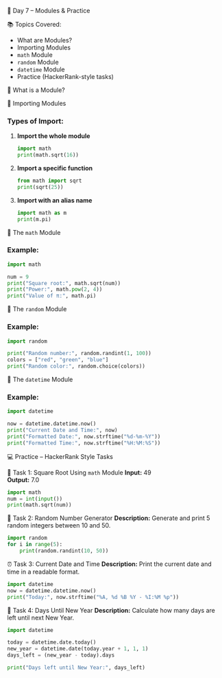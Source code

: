 🧩 Day 7 – Modules & Practice

 📚 Topics Covered:
- What are Modules?  
- Importing Modules  
- `math` Module  
- `random` Module  
- `datetime` Module  
- Practice (HackerRank-style tasks)

📘 What is a Module?

 🔹 Importing Modules


### Types of Import:
1. **Import the whole module**
   ```python
   import math
   print(math.sqrt(16))
   ```
2. **Import a specific function**
   ```python
   from math import sqrt
   print(sqrt(25))
   ```
3. **Import with an alias name**
   ```python
   import math as m
   print(m.pi)
   ```

 🔹 The `math` Module

### Example:
```python
import math

num = 9
print("Square root:", math.sqrt(num))
print("Power:", math.pow(2, 4))
print("Value of π:", math.pi)
```

🔹 The `random` Module

### Example:
```python
import random

print("Random number:", random.randint(1, 100))
colors = ["red", "green", "blue"]
print("Random color:", random.choice(colors))
```

 🔹 The `datetime` Module

### Example:
```python
import datetime

now = datetime.datetime.now()
print("Current Date and Time:", now)
print("Formatted Date:", now.strftime("%d-%m-%Y"))
print("Formatted Time:", now.strftime("%H:%M:%S"))
```

 💻 Practice – HackerRank Style Tasks

🧠 Task 1: Square Root Using `math` Module
**Input:** 49  
**Output:** 7.0  
```python
import math
num = int(input())
print(math.sqrt(num))
```

🎲 Task 2: Random Number Generator
**Description:** Generate and print 5 random integers between 10 and 50.  
```python
import random
for i in range(5):
    print(random.randint(10, 50))
```

⏰ Task 3: Current Date and Time
**Description:** Print the current date and time in a readable format.  
```python
import datetime
now = datetime.datetime.now()
print("Today:", now.strftime("%A, %d %B %Y - %I:%M %p"))
```

 📅 Task 4: Days Until New Year
**Description:** Calculate how many days are left until next New Year.  
```python
import datetime

today = datetime.date.today()
new_year = datetime.date(today.year + 1, 1, 1)
days_left = (new_year - today).days

print("Days left until New Year:", days_left)
```
